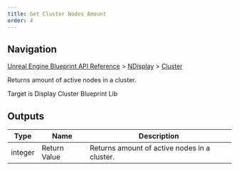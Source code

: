 ```yaml
---
title: Get Cluster Nodes Amount
order: 4
---
```

## Navigation

[Unreal Engine Blueprint API Reference](https://dev.epicgames.com/documentation/en-us/unreal-engine/BlueprintAPI) > [NDisplay](https://dev.epicgames.com/documentation/en-us/unreal-engine/BlueprintAPI/NDisplay) > [Cluster](https://dev.epicgames.com/documentation/en-us/unreal-engine/BlueprintAPI/NDisplay/Cluster)

Returns amount of active nodes in a cluster.

Target is Display Cluster Blueprint Lib

## Outputs

| Type | Name | Description |
| --- | --- | --- |
| integer | Return Value | Returns amount of active nodes in a cluster. |

